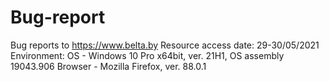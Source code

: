 # Bug-report
Bug reports to https://www.belta.by 
Resource access date: 29-30/05/2021
Environment: OS - Windows 10 Pro x64bit, ver. 21H1, OS assembly 19043.906
             Browser - Mozilla Firefox, ver. 88.0.1


